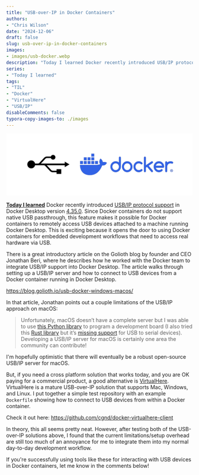 ```yaml
---
title: "USB-over-IP in Docker Containers"
authors:
- "Chris Wilson"
date: "2024-12-06"
draft: false
slug: usb-over-ip-in-docker-containers
images:
- images/usb-docker.webp
description: "Today I learned Docker recently introduced USB/IP protocol support in Docker Desktop version 4.35.0."
series:
- "Today I learned"
tags:
- "TIL"
- "Docker"
- "VirtualHere"
- "USB/IP"
disableComments: false
typora-copy-images-to: ./images
---
```


![usb-docker](images/usb-docker.webp)

**[Today I learned](/series/today-i-learned/)** Docker recently introduced [USB/IP protocol support](https://docs.docker.com/desktop/features/usbip/) in Docker Desktop version [4.35.0](https://docs.docker.com/desktop/release-notes/#4350). Since Docker containers do not support native USB passthrough, this feature makes it possible for Docker containers to remotely access USB devices attached to a machine running Docker Desktop. This is exciting because it opens the door to using Docker containers for embedded development workflows that need to access real hardware via USB.

There is a great introductory article on the Golioth blog by founder and CEO Jonathan Beri, where he describes how he worked with the Docker team to integrate USB/IP support into Docker Desktop. The article walks through setting up a USB/IP server and how to connect to USB devices from a Docker container running in Docker Desktop.

https://blog.golioth.io/usb-docker-windows-macos/

In that article, Jonathan points out a couple limitations of the USB/IP approach on macOS:

> Unfortunately, macOS doesn’t have a complete server but I was able to use [this Python library](https://github.com/tumayt/pyusbip) to program a development board (I also tried this [Rust library](https://github.com/jiegec/usbip) but it’s [missing support](https://github.com/jiegec/usbip/issues/55) for USB to serial devices). Developing a USB/IP server for macOS is certainly one area the community can contribute!

I'm hopefully optimistic that there will eventually be a robust open-source USB/IP server for macOS.

But, if you need a cross platform solution that works today, and you are OK paying for a commercial product, a good alternative is [VirtualHere](https://www.virtualhere.com/). VirtualHere is a mature USB-over-IP solution that supports Mac, Windows, and Linux. I put together a simple test repository with an example `Dockerfile` showing how to connect to USB devices from within a Docker container.

Check it out here: https://github.com/cgnd/docker-virtualhere-client

In theory, this all seems pretty neat. However, after testing both of the USB-over-IP solutions above, I found that the current limitations/setup overhead are still too much of an annoyance for me to integrate them into my normal day-to-day development workflow.

If you're successfully using tools like these for interacting with USB devices in Docker containers, let me know in the comments below!
